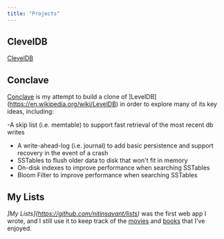 ```yaml
---
title: "Projects"
---
```


## ClevelDB

[ClevelDB]()

## Conclave

[Conclave](https://github.com/nitinsavant/cleveldb) is my attempt to build a clone of ]LevelDB](https://en.wikipedia.org/wiki/LevelDB) in order to explore many of its key ideas, including:

-A skip list (i.e. memtable) to support fast retrieval of the most recent db writes
- A write-ahead-log (i.e. journal) to add basic persistence and support recovery in the event of a crash
- SSTables to flush older data to disk that won't fit in memory
- On-disk indexes to improve performance when searching SSTables
- Bloom Filter to improve performance when searching SSTables


## My Lists

*]My Lists](https://github.com/nitinsavant/lists)* was the first web app I wrote, and I still use it to keep track of the [movies](https://nitinsavant.herokuapp.com/lists/movies) and [books](https://nitinsavant.herokuapp.com/lists/books) that I've enjoyed.
